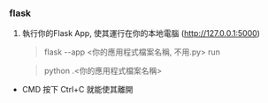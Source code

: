 ### **flask**
1. 執行你的Flask App, 使其運行在你的本地電腦
    (http://127.0.0.1:5000)
    > flask --app <你的應用程式檔案名稱, 不用.py> run

    > python .\<你的應用程式檔案名稱>

* CMD 按下 Ctrl+C 就能使其離開